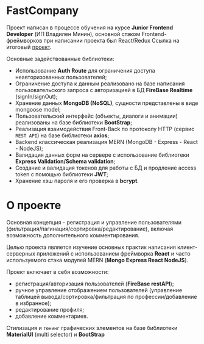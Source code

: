 # FastCompany

Проект написан в процессе обучения на курсе **Junior Frontend Developer** (ИП Владилен Минин), основной стэком Frontend-фреймворков при написании проекта был React/Redux
Ссылка на итоговый [проект](https://a7808-87e9.f.d-f.pw).

Основные задействованные библиотеки:

- Использование **Auth Route** для ограничения доступа неавторизованных пользователей;
- Ограничение доступа к данным реализовано на базе написания пользовательского запроса с авторизацией в БД **FireBase Realtime** (signIn/signOut);
- Хранение данных **MongoDB (NoSQL)**, сущности представлены в виде mongoose model;
- Пользовательский интерфейс (объекты, диалоги и анимации) реализованы на базе библиотеки **BootStrap**;
- Реализация взаимодействия Front-Back по протоколу HTTP (сервис `REST API`) на базе библиотеки **axios**;
- Backеnd классическая реализация MERN (MongoDB - Express - React - NodeJS);
- Валидация данных форм на сервере с использование библиотеки **Express Validation/Schema validation**;
- Cоздание и валидация токенов для работы с БД и продление access token с помощью библиотеки **JWT**;
- Хранение хэш пароля и его проверка в **bcrypt**.

# О проекте
Основная концепция - регистрация и управление пользователями (фильтрация/пагинация/сортировка/редактирование), включая возможность дополнительного комментирования.

Целью проекта является изучение основных практик написания клиент-серверных приложений с использованием фреймворка **React** и часто используемого стэка модулей MERN (**Mongo Express React NodeJS**).

Проект включает в себя возможности:
- регистрация/авторизация пользователей (**FireBase restAPI**);
- ручное управление отображением пользователей (управление таблицей вывода/сортировка/фильтрация по профессии/добавление в избранное);
- редактирование профиля;
- добавление комментариев.

Стилизация и `тюнинг` графических элементов на базе библиотеки **MaterialUI** (multi selector) и **BootStrap**
